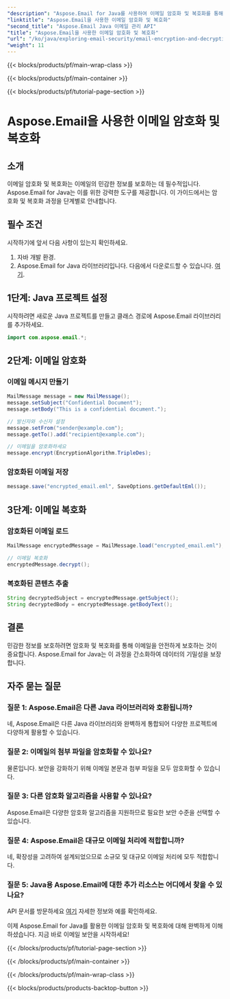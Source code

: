 ```yaml
---
"description": "Aspose.Email for Java를 사용하여 이메일 암호화 및 복호화를 통해 이메일을 보호하는 방법을 알아보세요. 단계별 가이드, 소스 코드, FAQ가 포함되어 있습니다."
"linktitle": "Aspose.Email을 사용한 이메일 암호화 및 복호화"
"second_title": "Aspose.Email Java 이메일 관리 API"
"title": "Aspose.Email을 사용한 이메일 암호화 및 복호화"
"url": "/ko/java/exploring-email-security/email-encryption-and-decryption/"
"weight": 11
---
```


{{< blocks/products/pf/main-wrap-class >}}

{{< blocks/products/pf/main-container >}}

{{< blocks/products/pf/tutorial-page-section >}}

# Aspose.Email을 사용한 이메일 암호화 및 복호화


## 소개

이메일 암호화 및 복호화는 이메일의 민감한 정보를 보호하는 데 필수적입니다. Aspose.Email for Java는 이를 위한 강력한 도구를 제공합니다. 이 가이드에서는 암호화 및 복호화 과정을 단계별로 안내합니다.

## 필수 조건

시작하기에 앞서 다음 사항이 있는지 확인하세요.

1. 자바 개발 환경.
2. Aspose.Email for Java 라이브러리입니다. 다음에서 다운로드할 수 있습니다. [여기](https://releases.aspose.com/email/java/).

## 1단계: Java 프로젝트 설정

시작하려면 새로운 Java 프로젝트를 만들고 클래스 경로에 Aspose.Email 라이브러리를 추가하세요.

```java
import com.aspose.email.*;
```

## 2단계: 이메일 암호화

### 이메일 메시지 만들기

```java
MailMessage message = new MailMessage();
message.setSubject("Confidential Document");
message.setBody("This is a confidential document.");

// 발신자와 수신자 설정
message.setFrom("sender@example.com");
message.getTo().add("recipient@example.com");

// 이메일을 암호화하세요
message.encrypt(EncryptionAlgorithm.TripleDes);
```

### 암호화된 이메일 저장

```java
message.save("encrypted_email.eml", SaveOptions.getDefaultEml());
```

## 3단계: 이메일 복호화

### 암호화된 이메일 로드

```java
MailMessage encryptedMessage = MailMessage.load("encrypted_email.eml");

// 이메일 복호화
encryptedMessage.decrypt();
```

### 복호화된 콘텐츠 추출

```java
String decryptedSubject = encryptedMessage.getSubject();
String decryptedBody = encryptedMessage.getBodyText();
```

## 결론

민감한 정보를 보호하려면 암호화 및 복호화를 통해 이메일을 안전하게 보호하는 것이 중요합니다. Aspose.Email for Java는 이 과정을 간소화하여 데이터의 기밀성을 보장합니다.

## 자주 묻는 질문

### 질문 1: Aspose.Email은 다른 Java 라이브러리와 호환됩니까?

네, Aspose.Email은 다른 Java 라이브러리와 완벽하게 통합되어 다양한 프로젝트에 다양하게 활용할 수 있습니다.

### 질문 2: 이메일의 첨부 파일을 암호화할 수 있나요?

물론입니다. 보안을 강화하기 위해 이메일 본문과 첨부 파일을 모두 암호화할 수 있습니다.

### 질문 3: 다른 암호화 알고리즘을 사용할 수 있나요?

Aspose.Email은 다양한 암호화 알고리즘을 지원하므로 필요한 보안 수준을 선택할 수 있습니다.

### 질문 4: Aspose.Email은 대규모 이메일 처리에 적합합니까?

네, 확장성을 고려하여 설계되었으므로 소규모 및 대규모 이메일 처리에 모두 적합합니다.

### 질문 5: Java용 Aspose.Email에 대한 추가 리소스는 어디에서 찾을 수 있나요?

API 문서를 방문하세요 [여기](https://reference.aspose.com/email/java/) 자세한 정보와 예를 확인하세요.

이제 Aspose.Email for Java를 활용한 이메일 암호화 및 복호화에 대해 완벽하게 이해하셨습니다. 지금 바로 이메일 보안을 시작하세요!

{{< /blocks/products/pf/tutorial-page-section >}}

{{< /blocks/products/pf/main-container >}}

{{< /blocks/products/pf/main-wrap-class >}}

{{< blocks/products/products-backtop-button >}}
